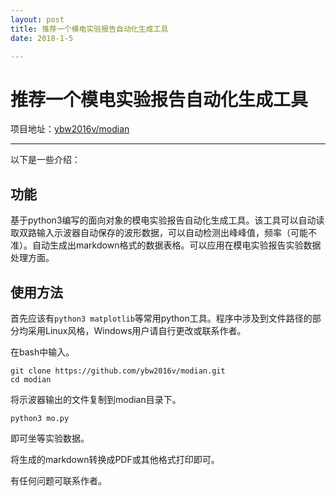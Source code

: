 ```yaml
---
layout: post
title: 推荐一个模电实验报告自动化生成工具
date: 2018-1-5

---
```


# 推荐一个模电实验报告自动化生成工具
项目地址：[ybw2016v/modian](https://github.com/ybw2016v/modian)

-------

以下是一些介绍：

## 功能
基于python3编写的面向对象的模电实验报告自动化生成工具。该工具可以自动读取双路输入示波器自动保存的波形数据，可以自动检测出峰峰值，频率（可能不准）。自动生成出markdown格式的数据表格。可以应用在模电实验报告实验数据处理方面。

## 使用方法
首先应该有`python3 matplotlib`等常用python工具。程序中涉及到文件路径的部分均采用Linux风格，Windows用户请自行更改或联系作者。

在bash中输入。
```
git clone https://github.com/ybw2016v/modian.git
cd modian
```
将示波器输出的文件复制到modian目录下。
```
python3 mo.py
```
即可坐等实验数据。

将生成的markdown转换成PDF或其他格式打印即可。

有任何问题可联系作者。
